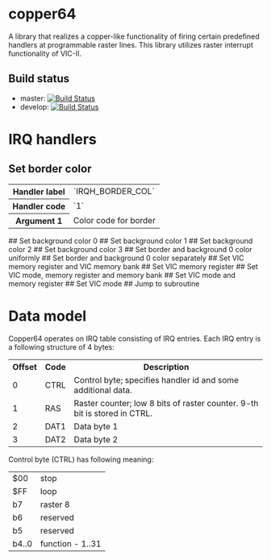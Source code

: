 # copper64

A library that realizes a copper-like functionality of firing certain predefined handlers 
at programmable raster lines. This library utilizes raster interrupt functionality of VIC-II.

## Build status

* master: [![Build Status](https://travis-ci.org/c64lib/copper64.svg?branch=master)](https://travis-ci.org/c64lib/copper64)
* develop: [![Build Status](https://travis-ci.org/c64lib/copper64.svg?branch=develop)](https://travis-ci.org/c64lib/copper64)

# IRQ handlers
## Set border color
<table>
	<tr>
		<th>Handler label</th><td>`IRQH_BORDER_COL`</td>
	</tr>
	<tr>
		<th>Handler code</th><td>`1`</td>
	</tr>
	<tr>
		<th>Argument 1</th><td>Color code for border</td>
	</tr>
</table>
## Set background color 0
## Set background color 1
## Set background color 2
## Set background color 3
## Set border and background 0 color uniformly
## Set border and background 0 color separately
## Set VIC memory register and VIC memory bank
## Set VIC memory register
## Set VIC mode, memory register and memory bank
## Set VIC mode and memory register
## Set VIC mode
## Jump to subroutine

# Data model
Copper64 operates on IRQ table consisting of IRQ entries. Each IRQ entry is
a following structure of 4 bytes:

<table>
	<tr>
		<th>Offset</th><th>Code</th><th>Description</th>
	</tr>
	<tr>
		<td>0</td><td>CTRL</td><td>Control byte; specifies handler id and some additional data.</td>
	</tr>
	<tr>
		<td>1</td><td>RAS</td><td>Raster counter; low 8 bits of raster counter. 9-th bit is stored in CTRL.</td>
	</tr>
	<tr>
		<td>2</td><td>DAT1</td><td>Data byte 1</td>
	</tr>
	<tr>
		<td>3</td><td>DAT2</td><td>Data byte 2</td>
	</tr>
</table>

Control byte (CTRL) has following meaning:

<table>
	<tr><td>$00</td><td>stop</td></tr>
	<tr><td>$FF</td><td>loop</td></tr>
	<tr><td>b7</td><td>raster 8</td></tr>
	<tr><td>b6</td><td>reserved</td></tr>
	<tr><td>b5</td><td>reserved</td></tr>
	<tr><td>b4..0</td><td>function - 1..31</td></tr>
</table>
	

